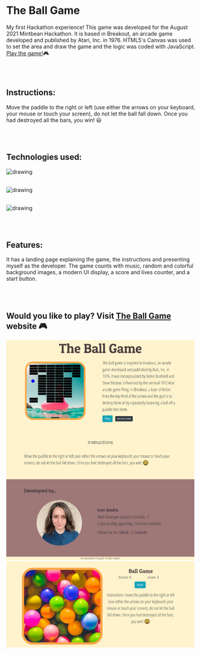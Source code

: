 # The Ball Game

My first Hackathon experience! This game was developed for the August 2021 Mintbean Hackathon. It is based in Breakout, an arcade game developed and published by Atari, Inc. in 1976. HTML5's Canvas was used to set the area and draw the game and the logic was coded with JavaScript. [Play the game!](https://theballgame.netlify.app/)🎮

\
&nbsp;

## Instructions:

Move the paddle to the right or left (use either the arrows on your keyboard, your mouse or touch your screen), do not let the ball fall down. Once you had destroyed all the bars, you win! 😃

\
&nbsp;

## Technologies used:

<img src="https://astwellsoft.com/assets/images/blog/HTML5-CSS3.jpg" alt="drawing" width="250"/>\
&nbsp;

<img src="https://www.computerhope.com/jargon/j/javascript.png" alt="drawing" width="250"/>\
&nbsp;

<img src="https://pbs.twimg.com/profile_images/1273081551354396672/-Tzadxix_400x400.jpg" alt="drawing" width="250"/>

\
&nbsp;

## Features:

It has a landing page explaining the game, the instructions and presenting myself as the developer.
The game counts with music, random and colorful background images, a modern UI display, a score and lives counter, and a start button.

\
&nbsp;

## Would you like to play? Visit [The Ball Game](https://theballgame.netlify.app/) website 🎮

<img src="img/screen1.png" alt="drawing" width="500"/>

<img src="img/screen2.png" alt="drawing" width="500"/>
